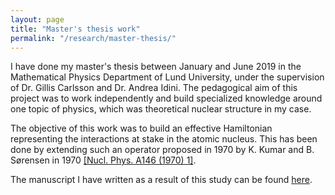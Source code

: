 ```yaml
---
layout: page
title: "Master's thesis work"
permalink: "/research/master-thesis/" 
---
```


I have done my master's thesis between January and June 2019 in the Mathematical Physics Department of Lund University, under the supervision of Dr. Gillis Carlsson and Dr. Andrea Idini. The pedagogical aim of this project was to work independently and build specialized knowledge around one topic of physics, which was theoretical nuclear structure in my case.

The objective of this work was to build an effective Hamiltonian representing the interactions at stake in the atomic nucleus. This has been done by extending such an operator proposed in 1970 by K. Kumar and B. Sørensen in 1970 [[Nucl. Phys. A146 (1970) 1]](https://www.sciencedirect.com/science/article/abs/pii/0375947470910821).

The manuscript I have written as a result of this study can be found [here](https://lup.lub.lu.se/student-papers/search/publication/8986100).
